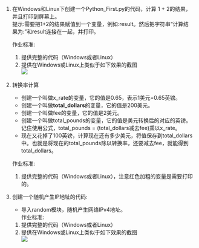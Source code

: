1. 在Windows和Linux下创建一个Python_First.py的代码，计算 1 +
   2的结果，并且打印到屏幕上。  
   提示:需要把1+2的结果赋值到一个变量，例如:result。然后把字符串“计算结果为:”和result连接在一起，并打印。

   作业标准:
   1. 提供完整的代码（Windows或者Linux）
   2. 提供在Windows或Linux上类似于如下效果的截图  
      ![](https://gitee.com/qytanggit/Python_Basic/raw/master/image/Charpter3/3.1.png)
2. 转换率计算

   - 创建一个叫做x_rate的变量，它的值是0.65，表示1美元=0.65英镑。
   - 创建一个叫做**total_dollars**的变量，它的值是200美元。
   - 创建一个叫做fee的变量，它的值是2美元。
   - 创建一个叫做total_pounds的变量，它的值是美元转换后的对应的英镑。记住使用公式，total_pounds = (total_dollars减去fee)乘以x_rate。
   - 现在又花掉了100英镑，计算现在还有多少美元，将值保存到total_dollars中。也就是将现在的total_pounds除以转换率，还要减去fee，就能得到total_dollars。

   作业标准:
   1. 提供完整的代码（Windows或者Linux），注意红色加粗的变量是需要打印的。
3. 创建一个随机产生IP地址的代码:
   - 导入random模块，随机产生网络IPv4地址。  
   作业标准:
   1. 提供完整的代码（Windows或者Linux）
   2. 提供在Windows或Linux上类似于如下效果的截图  
      ![](https://gitee.com/qytanggit/Python_Basic/raw/master/image/Charpter3/3.2.png)

